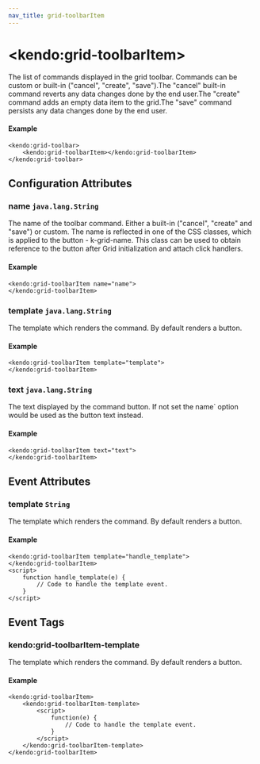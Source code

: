 ```yaml
---
nav_title: grid-toolbarItem
---
```


# \<kendo:grid-toolbarItem\>

The list of commands displayed in the grid toolbar. Commands can be custom or built-in ("cancel", "create", "save").The "cancel" built-in command reverts any data changes done by the end user.The "create" command adds an empty data item to the grid.The "save" command persists any data changes done by the end user.

#### Example
    <kendo:grid-toolbar>
        <kendo:grid-toolbarItem></kendo:grid-toolbarItem>
    </kendo:grid-toolbar>

## Configuration Attributes

### name `java.lang.String`

The name of the toolbar command. Either a built-in ("cancel", "create" and "save") or custom. The name is reflected in one of the CSS classes, which is applied to the button - k-grid-name.
This class can be used to obtain reference to the button after Grid initialization and attach click handlers.

#### Example
    <kendo:grid-toolbarItem name="name">
    </kendo:grid-toolbarItem>

### template `java.lang.String`

The template which renders the command. By default renders a button.

#### Example
    <kendo:grid-toolbarItem template="template">
    </kendo:grid-toolbarItem>

### text `java.lang.String`

The text displayed by the command button. If not set the name` option would be used as the button text instead.

#### Example
    <kendo:grid-toolbarItem text="text">
    </kendo:grid-toolbarItem>


## Event Attributes

### template `String`

The template which renders the command. By default renders a button.


#### Example
    <kendo:grid-toolbarItem template="handle_template">
    </kendo:grid-toolbarItem>
    <script>
        function handle_template(e) {
            // Code to handle the template event.
        }
    </script>

## Event Tags

### kendo:grid-toolbarItem-template

The template which renders the command. By default renders a button.


#### Example
    <kendo:grid-toolbarItem>
        <kendo:grid-toolbarItem-template>
            <script>
                function(e) {
                    // Code to handle the template event.
                }
            </script>
        </kendo:grid-toolbarItem-template>
    </kendo:grid-toolbarItem>

